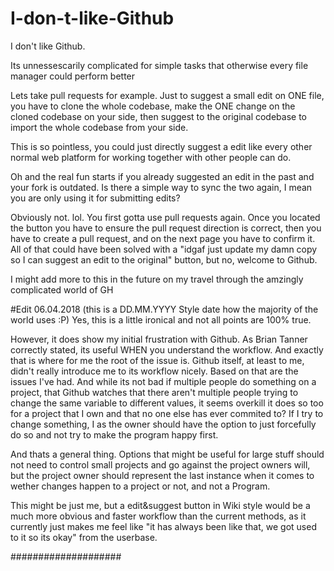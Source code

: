 # I-don-t-like-Github
I don't like Github.

Its unnessescarily complicated for simple tasks that otherwise every file manager could perform better


Lets take pull requests for example. Just to suggest a small edit on ONE file, you have to clone the whole codebase,
make the ONE change on the cloned codebase on your side, then suggest to the original codebase to import the whole codebase
from your side.

This is so pointless, you could just directly suggest a edit like every other normal web platform for working 
together with other people can do.


Oh and the real fun starts if you already suggested an edit in the past and your fork is outdated. Is there a simple way
to sync the two again, I mean you are only using it for submitting edits?

Obviously not. lol.
You first gotta use pull requests again. Once you located the button you have to ensure the pull request direction is 
correct, then you have to create a pull request, and on the next page you have to confirm it.
All of that could have been solved with a "idgaf just update my damn copy so I can suggest an edit to the original" button,
but no, welcome to Github.

I might add more to this in the future on my travel through the amzingly complicated world of GH

#Edit 06.04.2018 (this is a DD.MM.YYYY Style date how the majority of the world uses :P)
Yes, this is a little ironical and not all points are 100% true. 

However, it does show my initial frustration with Github. As Brian Tanner correctly stated, its useful WHEN you understand the workflow. And exactly that is where for me the root of the issue is. Github itself, at least to me, didn't really introduce me to its workflow nicely. Based on that are the issues I've had. And while its not bad if multiple people do something on a project, that Github watches that there aren't multiple people trying to change the same variable to different values, it seems overkill it does so too for a project that I own and that no one else has ever commited to? If I try to change something, I as the owner should have the option to just forcefully do so and not try to make the program happy first.

And thats a general thing. Options that might be useful for large stuff should not need to control small projects and go against the project owners will, but the project owner should represent the last instance when it comes to wether changes happen to a project or not, and not a Program.

This might be just me, but a edit&suggest button in Wiki style would be a much more obvious and faster workflow than the current methods, as it currently just makes me feel like "it has always been like that, we got used to it so its okay" from the userbase.

####################
